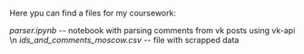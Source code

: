 Here ypu can find a files for my coursework:

_parser.ipynb_ -- notebook with parsing comments from vk posts using vk-api \n
_ids_and_comments_moscow.csv_ -- file with scrapped data
